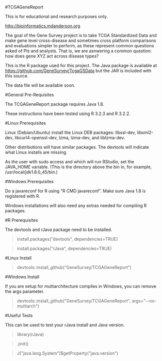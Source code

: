 #TCGAGeneReport

This is for educational and research purposes only. 

http://bioinformatics.mdanderson.org

The goal of the Gene Survey project is to take TCGA Standardized Data and make gene level cross-disease and sometimes cross platform comparisons and evaluations simpler to perform, as these represent common questions asked of PIs and analysts. That is, we are asnwering a common question: how does gene XYZ act across disease types?

This is the R package used for this project. The Java package is available at https://github.com/GeneSurvey/TcgaGSData but the JAR is included with this source.

The data file will be available soon.

#General Pre-Requisites

The TCGAGeneReport package requires Java 1.8.

These instructions have been tested using R 3.2.3 and R 3.2.2.

#Linux Prerequisites

Linux (Debian/Ubuntu) install the Linux DEB packages: libssl-dev, libxml2-dev, libcurl4-openssl-dev, lzma, lzma-dev, and liblzma-dev.

Other distributions will have similar packages. The devtools will indicate what Linux installs are missing.

As the user with sudo access and which will run RStudio, set the JAVA_HOME variable. (This is the directory above the bin in, for example, /usr/local/jdk1.8.0_45/bin.)

#Windows Prerequisites

Do a javareconf for R using "R CMD javareconf". Make sure Java 1.8 is registered with R.

Windows installations will also need any extras needed for compiling R packages.

#R Prerequisites

The devtools and rJava package need to be installed.

>install.packages("devtools", dependencies=TRUE)

>install.packages("rJava", dependencies=TRUE)

#Linux Install

>devtools::install_github("GeneSurvey/TCGAGeneReport")

#Windows Install

If you are setup for multiarchitecture compiles in Windows, you can remove the args parameter.
>devtools::install_github("GeneSurvey/TCGAGeneReport", args="--no-multiarch")

#Useful Tests

This can be used to test your rJava install and Java version.

>library(rJava)

>.jinit()

>J("java.lang.System")$getProperty("java.version")
